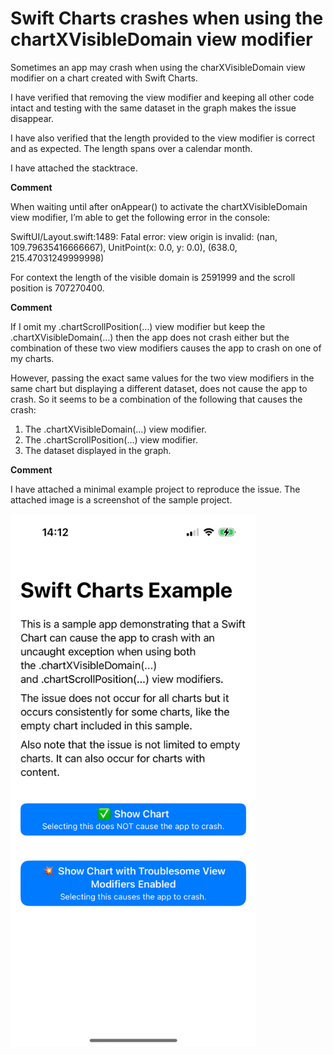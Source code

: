 # Swift Charts crashes when using the chartXVisibleDomain view modifier

Sometimes an app may crash when using the charXVisibleDomain view modifier on a chart created with Swift Charts.

I have verified that removing the view modifier and keeping all other code intact and testing with the same dataset in the graph makes the issue disappear.

I have also verified that the length provided to the view modifier is correct and as expected. The length spans over a calendar month.

I have attached the stacktrace.

**Comment**

When waiting until after onAppear() to activate the chartXVisibleDomain view modifier, I’m able to get the following error in the console:

SwiftUI/Layout.swift:1489: Fatal error: view origin is invalid: (nan, 109.79635416666667), UnitPoint(x: 0.0, y: 0.0), (638.0, 215.47031249999998)

For context the length of the visible domain is 2591999 and the scroll position is 707270400.

**Comment**

If I omit my .chartScrollPosition(…) view modifier but keep the .chartXVisibleDomain(…) then the app does not crash either but the combination of these two view modifiers causes the app to crash on one of my charts.

However, passing the exact same values for the two view modifiers in the same chart but displaying a different dataset, does not cause the app to crash. So it seems to be a combination of the following that causes the crash:

1. The .chartXVisibleDomain(…) view modifier.
2. The .chartScrollPosition(…) view modifier.
3. The dataset displayed in the graph.

**Comment**

I have attached a minimal example project to reproduce the issue. The attached image is a screenshot of the sample project.

<img src="https://github.com/simonbs/AppleFeedback/blob/main/FB12385126/screenshot.PNG?raw=true" width="393"/>
